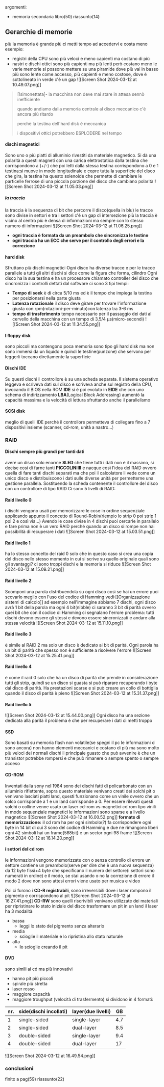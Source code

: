 argomenti:
- memoria secondaria
libro(50)
riassunto(14)
## Gerarchie di memorie
più la memoria è grande più ci metti tempo ad accedervi  e costa meno
esempio:
- registri della CPU sono più veloci e meno capienti ma costano di più
- nastri e dischi ottici sono più capienti ma più lenti però costano meno
le varie memorie si possono mettere su una piramide dove più vai in basso più sono lente come accesso, più capienti e meno costose, dove è sottolineato in verde c'è un gap 
![[Screen Shot 2024-03-12 at 10.49.07.png]]
>[!simonettata]-
>la macchina non deve mai stare in attesa sennò inefficiente
>
>quando andiamo dalla memoria centrale al disco meccanico c'è ancora più ritardo
>
>perchè la testina dell'hard disk è meccanica
>
>i dispositivi ottici potrebbero ESPLODERE nel tempo
>
#### dischi magnetici
Sono uno o più piatti di alluminio rivestiti da materiale magnetico.
Si dà una polarità a questi magneti con una carica elettrostatica dalla testina che corrispondono a (+/-) che poi letti dalla stessa testina corrispondono a  0 e 1
testina:si muove in modo longitudinale e copre tutta la superficie del disco che gira, la testina ha questo solenoide che permette di cambiare le particelle ferrose di una piccola porzione del disco che cambiano polarità
![[Screen Shot 2024-03-12 at 11.05.03.png]]
##### la traccia
la traccia è la sequenza di bit che percorre il disco(quella in blu)
le tracce sono divise in settori e tra i settori c'è un gap di intersezione
più la traccia è vicino al centro più è densa di informazioni ma sempre con lo stesso numero di informazioni
![[Screen Shot 2024-03-12 at 11.06.25.png]]

- **ogni traccia è formata da un preambolo che sincronizza le testine**
- **ogni traccia ha un ECC che serve per il controllo degli errori e la correzione**
#### hard disk
Sfruttano più dischi magnetici
Ogni disco ha diverse tracce e per le tracce parallele a tutti gli altri dischi si dice come la figura che forma, cilindro 
Ogni disco ha la sua testina e ha un processore chiamato controller del disco che sincronizza i controlli dettati dal software
ci sono 3 tipi tempi:
- **Tempo di seek** è di circa 5/10 ms ed è il tempo che impiega la testina per posizionarsi nella parte giusta
- **Latenza rotazionale** il disco deve girare per trovare l'informazione giusta con rpm(rotazioni-per-minuto)con latenza tra 3-6 ms
- **tempo di trasferimento** tempo necessario per il passaggio dei dati al cervello della macchina con un tempo di 3,5/4 µs(micro-secondi)
![[Screen Shot 2024-03-12 at 11.34.55.png]]

#### I floppy disk
sono piccoli ma contengono poca memoria 
sono tipo gli hard disk ma non sono immersi da un liquido e quindi le testine(punzone) che servono per leggerli toccano direttamente la superficie 

#### Dischi IDE
Su questi dischi il controllore è su una scheda separata.
Il sistema operativo leggeva e scriveva dati sul disco e scriveva anche sul registro della CPU, invocando il BIOS nella ROM
**IDE** si è poi evoluto in **EIDE** che con uno schema di indirizzamento **LBA**(Logical Block Addressing) aumentò la capacità massima e la velocità di lettura sfruttando anche il parallelismo
#### SCSI disk
meglio di quelli IDE perché il controllore permetteva di collegare fino a 7 dispositivi insieme
(scanner, cd-rom, unità a nastro...)

### RAID

#### Dischi sempre più grandi per tanti dati
avere un disco solo enorme **SLED** che tiene tutti i dati non è il massimo,  si decise così di farne tanti **PICCOLINIIII**
e nacque così l'idea del RAID ovvero quella di fare tanti dischi separati ma che poi il calcolatore li vede come un unico disco e distribuiscono i dati sulle diverse unità per permetterne una gestione parallela.
Sostituendo la scheda contenente il controllore del disco con un controllore di tipo RAID
Ci sono 5 livelli di RAID:
#### Raid livello 0
i dischi vengono usati per memorizzare le cose in ordine sequenziale applicando appunto il concetto di Round-Robin(riempio lo strip 0 poi strip 1 poi 2 e così via...)
Avendo le cose divise in 4 dischi puoi cercarle in parallelo e fare prima
non è un vero RAID perché quando un disco si rompe non hai possibilità di recuperare i dati
![[Screen Shot 2024-03-12 at 15.03.51.png]]

#### Raid livello 1
ha lo stesso concetto del raid 0 solo che in questo caso si crea una copia del disco nello stesso momento in cui si scrive su quello originale
quali sono gli svantaggi? ci sono troppi dischi e la memoria si riduce
![[Screen Shot 2024-03-12 at 15.09.21.png]]
#### Raid livello 2 
Scomponi una parola distribuendola su ogni disco così se hai un errore puoi scovarlo meglio con l'uso del codice di Hamming vedi:[[Organizzazione sistemi di calcolo]]
ad esempio nell'immagine abbiamo 7 dischi,
ogni disco avrà 1 bit della parola ma ogni 4 bit(nibble) ci saranno 3 bit di parità ovvero quei bit che con il codice di Hamming ci segnalano l'errore
problema: tutti dischi devono essere gli stessi e devono essere sincronizzati e andare alla stessa velocità
![[Screen Shot 2024-03-12 at 15.11.10.png]]
#### Raid livello 3
è simile al RAID 2 ma solo un disco è dedicato ai bit di parità.
Ogni parola ha un bit di parità che spesso non è sufficiente a risolvere l'errore
![[Screen Shot 2024-03-12 at 15.25.41.png]]
#### Raid livello 4
è come il raid 0 solo che ha un disco di parità che prende in considerazione tutti gli strip, quindi se un disco si guasta si può riparare recuperando i byte dal disco di parità.
Ha prestazioni scarse e si può creare un collo di bottiglia quando il disco di parità è pieno
![[Screen Shot 2024-03-12 at 15.31.37.png]]
#### Raid livello 5
![[Screen Shot 2024-03-12 at 15.44.00.png]]
Ogni disco ha una sezione dedicata alla parità
il problema è che per recuperare i dati ci metti troppo

#### SSD
Sono basati su memoria flash non volatile(se spegni il pc le informazioni ci sono ancora)
non hanno elementi meccanici e costano di più ma sono molto più veloci dei normali dischi
il principale guasto che può avvenire è che un transistor potrebbe rompersi e che può rimanere o sempre spento o sempre acceso

#### CD-ROM
Inventati dalla sony nel 1984
sono dei dischi fatti di policarbonato con un alluminio riflettente, sopra questo materiale venivano creati dei solchi pit o venivano lasciati piatti land, questi funzionano come un vinile ovvero che un solco corrisponde a 1 e un land corrisponde a 0.
Per essere rilevati questi solchi o colline venne usato un laser
cd-rom vs magnetici 
cd rom tipo vinili in modo sequenziale 
magnetici le informazioni sono sparse e a livello magnetico
![[Screen Shot 2024-03-12 at 16.00.52.png]]
**formato di memorizzazione:**
il cd rom ha per ogni simbolo(?) fa corrispondere ogni byte in  14 bit di cui 3 sono del codice di Hamming e due ne rimangono liberi
ogni 42 simboli hai un frame(588bit)
e un sector ogni 98 frame
![[Screen Shot 2024-03-12 at 16.14.20.png]]
#### i settori del cd rom
le informazioni vengono memorizzate con o senza controllo di errore
un settore contiene
un preambolo(serve per dire che è una nuova sequenza) da 12 byte fissi+4 byte che specificano il numero del settore(i settori sono numerati in ordine)
e il modo, se stai usando o no la correzione di errore
il modo 2 dove non sono attesi errori viene usato per musica e video

Poi ci furono i **CD-R registrabili**, sono irreversibili dove i laser rompono il pigmento e corrispondono al pit
![[Screen Shot 2024-03-12 at 16.27.41.png]]
**CD-RW** sono quelli riscrivibili
venivano utilizzate dei materiali per ripristinare lo stato iniziale del disco trasformare un pit in un land
il laser ha 3 modalità
- bassa
	- leggi lo stato del pigmento senza alterarlo
- media
	- scioglie il materiale e lo ripristina allo stato naturale
- alta
	- lo scioglie creando il pit


#### DVD
sono simili ai cd ma più innovativi
- hanno pit più piccoli
- spirale più stretta
- laser rosso
- maggiore capacità
- maggiore troughput (velocità di trasfermento)
si dividono in 4 formati:

| nr. | side(dischi incollati) | layer(due livelli) | GB  |
| --- | ---------------------- | ------------------ | --- |
| 1   | single-sided           | single-layer       | 4.7 |
| 2   | single-sided           | dual-layer         | 8.5 |
| 3   | double-sided           | single-layer       | 9.4 |
| 4   | double-sided           | dual-layer         | 17  |
![[Screen Shot 2024-03-12 at 16.49.54.png]]
### conclusioni
finito a 
pag(59)
riassunto(22)


